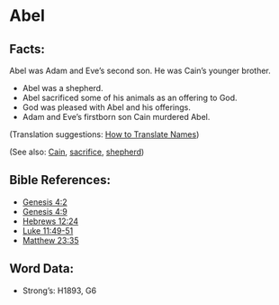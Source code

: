 # Abel

## Facts:

Abel was Adam and Eve’s second son. He was Cain’s younger brother.

* Abel was a shepherd.
* Abel sacrificed some of his animals as an offering to God.
* God was pleased with Abel and his offerings.
* Adam and Eve’s firstborn son Cain murdered Abel.

(Translation suggestions: [How to Translate Names](rc://en/ta/man/translate/translate-names))

(See also: [Cain](../names/cain.md), [sacrifice](../other/sacrifice.md), [shepherd](../other/shepherd.md))

## Bible References:

* [Genesis 4:2](rc://en/tn/help/gen/04/02)
* [Genesis 4:9](rc://en/tn/help/gen/04/09)
* [Hebrews 12:24](rc://en/tn/help/heb/12/24)
* [Luke 11:49-51](rc://en/tn/help/luk/11/49)
* [Matthew 23:35](rc://en/tn/help/mat/23/35)

## Word Data:

* Strong’s: H1893, G6
